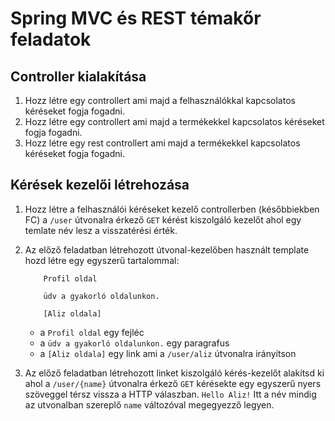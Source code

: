 
# Spring MVC és REST témakőr feladatok

## Controller kialakítása

1. Hozz létre egy controllert ami majd a
felhasználókkal kapcsolatos kéréseket fogja fogadni.
2. Hozz létre egy controllert ami majd a
   termékekkel kapcsolatos kéréseket fogja fogadni.
3. Hozz létre egy rest controllert ami majd a
   termékekkel kapcsolatos kéréseket fogja fogadni.

## Kérések kezelői létrehozása

1. Hozz létre a felhasználói kéréseket kezelő controllerben
(későbbiekben FC) a `/user` útvonalra érkező `GET` kérést kiszolgáló
kezelőt ahol egy temlate név lesz a visszatérési érték.
2. Az előző feladatban létrehozott útvonal-kezelőben használt template
hozd létre egy egyszerű tartalommal:
    ```
        Profil oldal
        
        üdv a gyakorló oldalunkon.
        
        [Aliz oldala]
    ```
   - a `Profil oldal` egy fejléc
   - a `üdv a gyakorló oldalunkon.` egy paragrafus
   - a `[Aliz oldala]` egy link ami a `/user/aliz` útvonalra irányítson

1. Az előző feladatban létrehozott linket kiszolgáló kérés-kezelőt
alakítsd ki ahol a `/user/{name}` útvonalra érkező `GET` kérésekte
egy egyszerű nyers szöveggel térsz vissza a HTTP válaszban. `Hello Aliz!`
Itt a név mindig az utvonalban szereplő `name` változóval megegyezző legyen.


